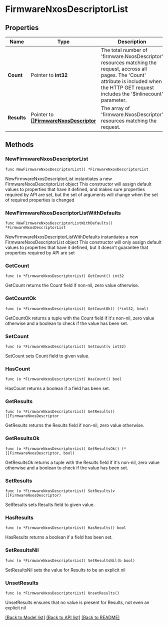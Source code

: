# FirmwareNxosDescriptorList

## Properties

Name | Type | Description | Notes
------------ | ------------- | ------------- | -------------
**Count** | Pointer to **int32** | The total number of &#39;firmware.NxosDescriptor&#39; resources matching the request, accross all pages. The &#39;Count&#39; attribute is included when the HTTP GET request includes the &#39;$inlinecount&#39; parameter. | [optional] 
**Results** | Pointer to [**[]FirmwareNxosDescriptor**](firmware.NxosDescriptor.md) | The array of &#39;firmware.NxosDescriptor&#39; resources matching the request. | [optional] 

## Methods

### NewFirmwareNxosDescriptorList

`func NewFirmwareNxosDescriptorList() *FirmwareNxosDescriptorList`

NewFirmwareNxosDescriptorList instantiates a new FirmwareNxosDescriptorList object
This constructor will assign default values to properties that have it defined,
and makes sure properties required by API are set, but the set of arguments
will change when the set of required properties is changed

### NewFirmwareNxosDescriptorListWithDefaults

`func NewFirmwareNxosDescriptorListWithDefaults() *FirmwareNxosDescriptorList`

NewFirmwareNxosDescriptorListWithDefaults instantiates a new FirmwareNxosDescriptorList object
This constructor will only assign default values to properties that have it defined,
but it doesn't guarantee that properties required by API are set

### GetCount

`func (o *FirmwareNxosDescriptorList) GetCount() int32`

GetCount returns the Count field if non-nil, zero value otherwise.

### GetCountOk

`func (o *FirmwareNxosDescriptorList) GetCountOk() (*int32, bool)`

GetCountOk returns a tuple with the Count field if it's non-nil, zero value otherwise
and a boolean to check if the value has been set.

### SetCount

`func (o *FirmwareNxosDescriptorList) SetCount(v int32)`

SetCount sets Count field to given value.

### HasCount

`func (o *FirmwareNxosDescriptorList) HasCount() bool`

HasCount returns a boolean if a field has been set.

### GetResults

`func (o *FirmwareNxosDescriptorList) GetResults() []FirmwareNxosDescriptor`

GetResults returns the Results field if non-nil, zero value otherwise.

### GetResultsOk

`func (o *FirmwareNxosDescriptorList) GetResultsOk() (*[]FirmwareNxosDescriptor, bool)`

GetResultsOk returns a tuple with the Results field if it's non-nil, zero value otherwise
and a boolean to check if the value has been set.

### SetResults

`func (o *FirmwareNxosDescriptorList) SetResults(v []FirmwareNxosDescriptor)`

SetResults sets Results field to given value.

### HasResults

`func (o *FirmwareNxosDescriptorList) HasResults() bool`

HasResults returns a boolean if a field has been set.

### SetResultsNil

`func (o *FirmwareNxosDescriptorList) SetResultsNil(b bool)`

 SetResultsNil sets the value for Results to be an explicit nil

### UnsetResults
`func (o *FirmwareNxosDescriptorList) UnsetResults()`

UnsetResults ensures that no value is present for Results, not even an explicit nil

[[Back to Model list]](../README.md#documentation-for-models) [[Back to API list]](../README.md#documentation-for-api-endpoints) [[Back to README]](../README.md)


